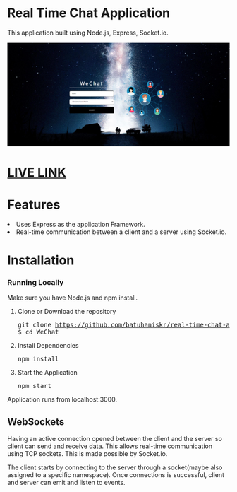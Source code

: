 

# Real Time Chat Application
  This application built using Node.js, Express, Socket.io.
  
![Test Image 1](readme.png)

# [LIVE LINK](https://real-time-wechat-application.herokuapp.com/)

# Features

  <li>Uses Express as the application Framework.</li> 
  <li>Real-time communication between a client and a server using Socket.io.</li>

   
# Installation

### Running Locally

Make sure you have Node.js and npm install.

  1. Clone or Download the repository 
    <pre>git clone https://github.com/batuhaniskr/real-time-chat-application.git
    $ cd WeChat</pre>
  2. Install Dependencies
      <pre>npm install</pre>
  
  4. Start the Application
     <pre>npm start</pre>
  Application runs from localhost:3000.
      

 ## WebSockets
    
   Having an active connection opened between the client and the server so client can send and receive data. This allows             real-time communication using TCP sockets. This is made possible by Socket.io.

   The client starts by connecting to the server through a socket(maybe also assigned to a specific namespace). Once connections is successful, client and server can emit and listen to events. 


    
  
